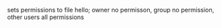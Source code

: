 sets permissions to file hello; owner no permisson, group no permission, other users all permissions
